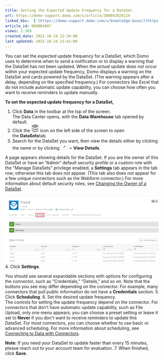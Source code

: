 ```yaml
---
title: Setting the Expected Update Frequency for a DataSet
url: https://domo-support.domo.com/s/article/360042926114
linked_kbs:  ['[https://domo-support.domo.com/s/knowledge-base/](https://domo-support.domo.com/s/knowledge-base/)', '[https://domo-support.domo.com/s/](https://domo-support.domo.com/s/)', '[https://domo-support.domo.com/s/topic/0TO5w000000Zan2GAC](https://domo-support.domo.com/s/topic/0TO5w000000Zan2GAC)', '[https://domo-support.domo.com/s/topic/0TO5w000000ZanRGAS](https://domo-support.domo.com/s/topic/0TO5w000000ZanRGAS)', '[https://domo-support.domo.com/s/article/360042926074](https://domo-support.domo.com/s/article/360042926074)', '[https://domo-support.domo.com/s/article/360042926274](https://domo-support.domo.com/s/article/360042926274)', '[https://domo-support.domo.com/s/article/360042926114](https://domo-support.domo.com/s/article/360042926114)', '[https://domo-support.domo.com/s/topic/0TO5w000000ZanRGAS/data-center-overview](https://domo-support.domo.com/s/topic/0TO5w000000ZanRGAS/data-center-overview)', '[https://domo-support.domo.com/s/article/360043429933](https://domo-support.domo.com/s/article/360043429933)', '[https://domo-support.domo.com/s/article/360043429953](https://domo-support.domo.com/s/article/360043429953)', '[https://domo-support.domo.com/s/article/360042925494](https://domo-support.domo.com/s/article/360042925494)', '[https://domo-support.domo.com/s/article/360043429913](https://domo-support.domo.com/s/article/360043429913)', '[https://domo-support.domo.com/s/article/4408174643607](https://domo-support.domo.com/s/article/4408174643607)', '[https://domo-support.domo.com/s/login/](https://domo-support.domo.com/s/login/)']
article_id: 000004897
views: 2.369
created_date: 2022-10-24 22:34:00
last updated: 2022-10-24 22:42:00
---
```




You can set the *expected* update frequency for a DataSet, which Domo uses to determine when to send a notification or to display a warning that the DataSet has not been updated. When the *actual* update does *not* occur within your expected update frequency, Domo displays a warning on the DataSet and cards powered by the DataSet. (The warning appears after a delay, depending on the specified frequency.) For connectors like Excel that do not include automatic update capability, you can choose how often you want to receive reminders to update manually.  


**To set the expected update frequency for a DataSet,**


1. Click **Data** in the toolbar at the top of the screen.  
The Data Center opens, with the **Data Warehouse** tab opened by default.
2. Click the ![data_center_datasets_icon.png](data_center_datasets_icon.png) icon on the left side of the screen to open the **DataSets**tab.
3. Search for the DataSet you want, then view the details either by clicking the name or by clicking ![dataset_gear_icon.png](dataset_gear_icon.png) > **View Details**.  
  
A page appears showing details for the DataSet. If you are the owner of this DataSet or have an "Admin" default security profile or a custom role with the "Manage DataSets" privilege enabled, a **Settings** tab appears in the tab row; otherwise this tab does not appear. (This tab also does not appear for a few unique connectors such as the Webform connector.) For more information about default security roles, see [Changing the Owner of a DataSet](/s/article/360042926074).   
  
![dataset_details_settings.png](dataset_details_settings.png)
4. Click **Settings**.  
  
You should see several expandable sections with options for configuring the connector, such as "Credentials," "Details," and so on. Note that the buttons you see may differ depending on the connector. For example, many connectors that pull public information do not have a **Credentials** section.
5. Click **Scheduling**.
6. Set the desired update frequency.  
The controls for setting the update frequency depend on the connector. For connectors that don't have automatic update capability, such as File Upload, only one menu appears; you can choose a preset setting or leave it set to **Never** if you don't want to receive reminders to update this DataSet. For most connectors, you can choose whether to use basic or advanced scheduling. For more information about scheduling, see [Connecting to Data with Connectors](/s/article/360042926274 "Connecting to Data with Connectors").







**Note:** If you need your DataSet to update faster than every 15 minutes, please reach out to your account team for evaluation.
7. When finished, click **Save**.
